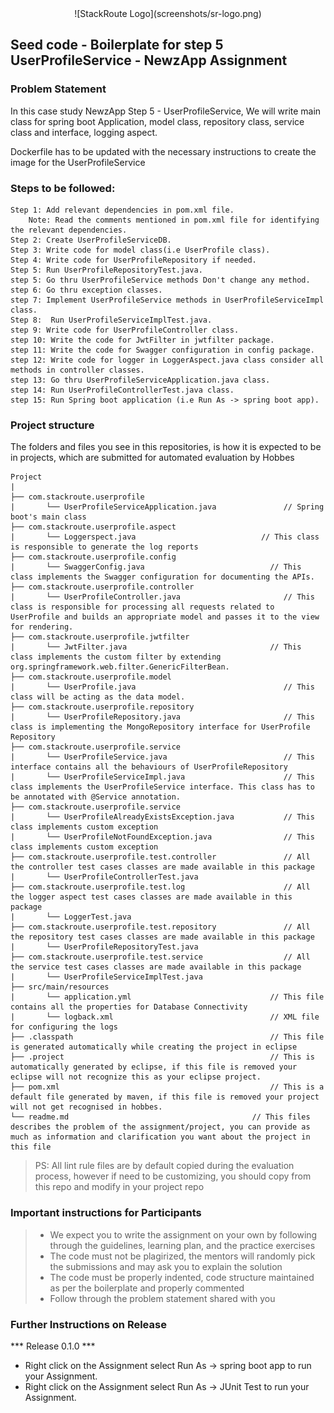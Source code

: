 <div align="center">
 ![StackRoute Logo](screenshots/sr-logo.png)
</div>

## Seed code - Boilerplate for step 5 UserProfileService - NewzApp Assignment

### Problem Statement

In this case study NewzApp Step 5 - UserProfileService, We will write main class for spring boot Application, model class, repository class, service class and interface, logging aspect.

Dockerfile has to be updated with the necessary instructions to create the image for the UserProfileService

### Steps to be followed:

    Step 1: Add relevant dependencies in pom.xml file. 
        Note: Read the comments mentioned in pom.xml file for identifying the relevant dependencies.
    Step 2: Create UserProfileServiceDB.
    Step 3: Write code for model class(i.e UserProfile class).
    Step 4: Write code for UserProfileRepository if needed.
    Step 5: Run UserProfileRepositoryTest.java. 
    step 5: Go thru UserProfileService methods Don't change any method.
    step 6: Go thru exception classes.
    step 7: Implement UserProfileService methods in UserProfileServiceImpl class.
    Step 8:  Run UserProfileServiceImplTest.java.
    step 9: Write code for UserProfileController class.
    step 10: Write the code for JwtFilter in jwtfilter package.
    step 11: Write the code for Swagger configuration in config package.
    step 12: Write code for logger in LoggerAspect.java class consider all methods in controller classes.
    step 13: Go thru UserProfileServiceApplication.java class.
    step 14: Run UserProfileControllerTest.java class.
    step 15: Run Spring boot application (i.e Run As -> spring boot app).


### Project structure

The folders and files you see in this repositories, is how it is expected to be in projects, which are submitted for automated evaluation by Hobbes

    Project
	|
	├── com.stackroute.userprofile
	|	    └── UserProfileServiceApplication.java               // Spring boot's main class
	├── com.stackroute.userprofile.aspect
	|	    └── Loggerspect.java                            // This class is responsible to generate the log reports
	├── com.stackroute.userprofile.config             
    |       └── SwaggerConfig.java                            // This class implements the Swagger configuration for documenting the APIs.
	├── com.stackroute.userprofile.controller
	|		└── UserProfileController.java                       // This class is responsible for processing all requests related to UserProfile and builds an appropriate model and passes it to the view for rendering.
	├── com.stackroute.userprofile.jwtfilter             
    |       └── JwtFilter.java                                // This class implements the custom filter by extending org.springframework.web.filter.GenericFilterBean.
	├── com.stackroute.userprofile.model
	|		└── UserProfile.java                                 // This class will be acting as the data model.
	├── com.stackroute.userprofile.repository
	|		└── UserProfileRepository.java                       // This class is implementing the MongoRepository interface for UserProfile Repository
	├── com.stackroute.userprofile.service
	|		└── UserProfileService.java                          // This interface contains all the behaviours of UserProfileRepository
	|		└── UserProfileServiceImpl.java                      // This class implements the UserProfileService interface. This class has to be annotated with @Service annotation.
	├── com.stackroute.userprofile.service
	|		└── UserProfileAlreadyExistsException.java           // This class implements custom exception
	|		└── UserProfileNotFoundException.java                // This class implements custom exception
	├── com.stackroute.userprofile.test.controller               // All the controller test cases classes are made available in this package
	|		└── UserProfileControllerTest.java
	├── com.stackroute.userprofile.test.log                      // All the logger aspect test cases classes are made available in this package
	|		└── LoggerTest.java
	├── com.stackroute.userprofile.test.repository               // All the repository test cases classes are made available in this package
	|		└── UserProfileRepositoryTest.java
	├── com.stackroute.userprofile.test.service                  // All the service test cases classes are made available in this package
	|		└── UserProfileServiceImplTest.java
	├── src/main/resources
	|		└── application.yml                               // This file contains all the properties for Database Connectivity
	|		└── logback.xml                                   // XML file for configuring the logs
	├── .classpath			                                  // This file is generated automatically while creating the project in eclipse
	├── .project			                                  // This is automatically generated by eclipse, if this file is removed your eclipse will not recognize this as your eclipse project. 
	├── pom.xml 			                                  // This is a default file generated by maven, if this file is removed your project will not get recognised in hobbes.
	└── readme.md  		                                  // This files describes the problem of the assignment/project, you can provide as much as information and clarification you want about the project in this file

> PS: All lint rule files are by default copied during the evaluation process, however if need to be customizing, you should copy from this repo and modify in your project repo

### Important instructions for Participants
> - We expect you to write the assignment on your own by following through the guidelines, learning plan, and the practice exercises
> - The code must not be plagirized, the mentors will randomly pick the submissions and may ask you to explain the solution
> - The code must be properly indented, code structure maintained as per the boilerplate and properly commented
> - Follow through the problem statement shared with you

### Further Instructions on Release

*** Release 0.1.0 ***

- Right click on the Assignment select Run As -> spring boot app to run your Assignment.
- Right click on the Assignment select Run As -> JUnit Test to run your Assignment.
